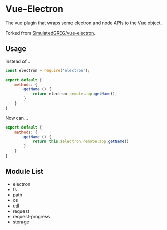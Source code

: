 # Vue-Electron
The vue plugin that wraps some electron and node APIs to the Vue object.

Forked from [SimulatedGREG/vue-electron](https://github.com/SimulatedGREG/vue-electron).
## Usage
Instead of...

```js
const electron = require('electron');

export default {
    methods: {
        getName () {
            return electron.remote.app.getName();
        }
    }
}
```
Now can...

```js
export default {
    methods: {
        getName () {
            return this.$electron.remote.app.getName()
        }
    }
}
```

## Module List
- electron
- fs
- path
- os
- util
- request
- request-progress
- storage 